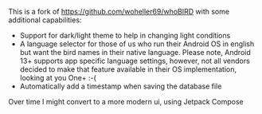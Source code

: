 This is a fork of https://github.com/woheller69/whoBIRD with some additional capabilities:

- Support for dark/light theme to help in changing light conditions
- A language selector for those of us who run their Android OS in english but want the bird names in their native language. Please note, Android 13+ supports app specific language settings, however, not all vendors decided to make that feature available in their OS implementation, looking at you One+ :-(
- Automatically add a timestamp when saving the database file

Over time I might convert to a more modern ui, using Jetpack Compose
